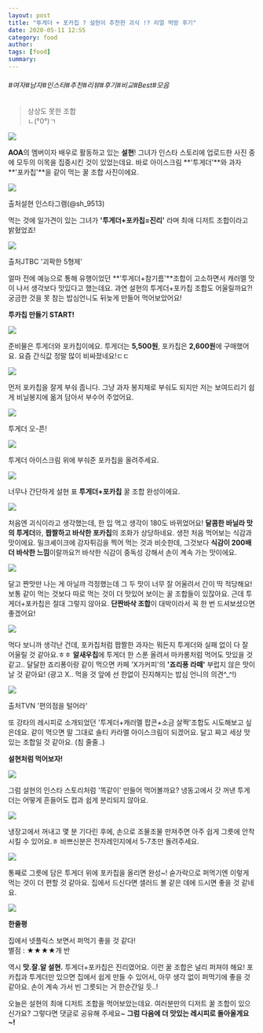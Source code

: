 ```yaml
---
layout: post
title: "투게더 + 포카칩 ? 설현이 추천한 괴식 !? 리얼 먹방 후기"
date: 2020-05-11 12:55
category: food
author: 
tags: [food]
summary: 
---
```


###### #여자#남자#인스타#추천#리뷰#후기#비교#Best#모음

>   
> 상상도 못한 조합  
> ㄴ(°0°)ㄱ  

![](https://img1.daumcdn.net/thumb/R720x0/?fname=https%3A%2F%2Ft1.daumcdn.net%2Fliveboard%2Fbabshim%2Fc99279dd51d942eab5cdd2c96db69e37.JPG)

**AOA**의 멤버이자 배우로 활동하고 있는  **설현**! 그녀가 인스타 스토리에 업로드한 사진 중에 모두의 이목을 집중시킨 것이 있었는데요. 바로 아이스크림  **'투게더'**와 과자 **'포카칩'**을 같이 먹는 꿀 조합 사진이에요.

![](https://img1.daumcdn.net/thumb/R720x0/?fname=https%3A%2F%2Ft1.daumcdn.net%2Fliveboard%2Fbabshim%2Feb2a650eb97f4b738ce382d419da050a.JPG)

출처설현 인스타그램(@sh_9513)

먹는 것에 일가견이 있는 그녀가  **'투게더+포카칩=진리'**  라며 최애 디저트 조합이라고 밝혔었죠!

![](https://img1.daumcdn.net/thumb/R720x0/?fname=https%3A%2F%2Ft1.daumcdn.net%2Fliveboard%2Fbabshim%2Faf7f5b2e3ba347dcb0c902dd44c2f1a5.JPG)

출처JTBC '괴팍한 5형제'

얼마 전에 예능으로 통해 유행이었던 **'투게더+참기름'**조합이 고소하면서 캐러멜 맛이 나서 생각보다 맛있다고 했는데요. 과연 설현의 투게더+포카칩 조합도 어울릴까요?! 궁금한 것을 못 참는 밥심언니도 뒤늦게 만들어 먹어보았어요!

**투카칩 만들기 START!**

![](https://img1.daumcdn.net/thumb/R720x0/?fname=https%3A%2F%2Ft1.daumcdn.net%2Fliveboard%2Fbabshim%2Ffa92ac87724b423ea47ab324938e3455.JPG)

준비물은 투게더와 포카칩이에요. 투게더는 **5,500원**, 포카칩은  **2,600원**에 구매했어요. 요즘 간식값 정말 많이 비싸졌네요!ㄷㄷ

![](https://img1.daumcdn.net/thumb/R720x0/?fname=https%3A%2F%2Ft1.daumcdn.net%2Fliveboard%2Fbabshim%2Ffc9000960e4c4da5ac68308a5102fc95.JPG)

먼저 포카칩을 잘게 부숴 줍니다. 그냥 과자 봉지채로 부숴도 되지만 저는 보여드리기 쉽게 비닐봉지에 옮겨 담아서 부수어 주었어요.

![](https://t1.daumcdn.net/liveboard/babshim/46ddc32572ea4c109ef1e6d1dcb697cb.gif)

투게더 오-픈!

![](https://img1.daumcdn.net/thumb/R720x0/?fname=https%3A%2F%2Ft1.daumcdn.net%2Fliveboard%2Fbabshim%2F76b4e665d3a84f8d8646bb1b17d91c2d.JPG)

투게더 아이스크림 위에 부숴준 포카칩을 올려주세요.

![](https://img1.daumcdn.net/thumb/R720x0/?fname=https%3A%2F%2Ft1.daumcdn.net%2Fliveboard%2Fbabshim%2F2f72eccea4cb4854ad98e07b36c08761.JPG)

너무나 간단하게 설현 표  **투게더+포카칩**  꿀 조합 완성이에요.

![](https://img1.daumcdn.net/thumb/R720x0/?fname=https%3A%2F%2Ft1.daumcdn.net%2Fliveboard%2Fbabshim%2Fd1e3a6da760d4fd8a0d2f8e989b9e42b.JPG)

처음엔 괴식이라고 생각했는데, 한 입 먹고 생각이 180도 바뀌었어요!  **달콤한 바닐라 맛의 투게더**와,  **짭짤하고 바삭한 포카칩**의 조화가 상당하네요. 생전 처음 먹어보는 식감과 맛이에요. 밀크셰이크에 감자튀김을 찍어 먹는 것과 비슷한데, 그것보다  **식감이 200배 더 바삭한 느낌**이랄까요?! 바삭한 식감이 중독성 강해서 손이 계속 가는 맛이에요.

![](https://img1.daumcdn.net/thumb/R720x0/?fname=https%3A%2F%2Ft1.daumcdn.net%2Fliveboard%2Fbabshim%2F681ad26d8b6e4202931079053230d49d.JPG)

달고 짠맛만 나는 게 아닐까 걱정했는데 그 두 맛이 너무 잘 어울려서 간이 딱 적당해요! 보통 같이 먹는 것보다 따로 먹는 것이 더 맛있어 보이는 꿀 조합들이 있잖아요. 근데 투게더+포카칩은 절대 그렇지 않아요.  **단짠바삭 조합**이 대박이라서 꼭 한 번 드셔보셨으면 좋겠어요!

![](https://img1.daumcdn.net/thumb/R720x0/?fname=https%3A%2F%2Ft1.daumcdn.net%2Fliveboard%2Fbabshim%2Fbd711ae5092943b390f7cc1677504454.JPG)

먹다 보니까 생각난 건데, 포카칩처럼 짭짤한 과자는 뭐든지 투게더와 실패 없이 다 잘 어울릴 것 같아요.ㅎㅎ  **알새우칩**에 투게더 한 스푼 올려서 마카롱처럼 먹어도 맛있을 것 같고.. 달달한 죠리퐁이랑 같이 먹으면 카페 'X가커피'의  **'죠리퐁 라떼'** 부럽지 않은 맛이 날 것 같아요! (광고 X.. 먹을 것 앞에 선 한없이 진지해지는 밥심 언니의 의견^_^!)

![](https://img1.daumcdn.net/thumb/R720x0/?fname=https%3A%2F%2Ft1.daumcdn.net%2Fliveboard%2Fbabshim%2F081753a5d4814b7fa2b678e74926a10f.JPG)

출처TVN '편의점을 털어라'

또 강타의 레시피로 소개되었던 '투게더+캐러멜 팝콘+소금 살짝'조합도 시도해보고 싶은데요. 같이 먹으면 말 그대로 솔티 카라멜 아이스크림이 되겠어요. 달고 짜고 세상 맛있는 조합일 것 같아요. (침 줄줄..)

**설현처럼 먹어보자!**

![](https://t1.daumcdn.net/liveboard/babshim/8369d9f7c69243de9230b7ee10e4d2a7.gif)

그럼 설현의 인스타 스토리처럼 '똑같이' 만들어 먹어볼까요? 냉동고에서 갓 꺼낸 투게더는 어떻게 흔들어도 컵과 쉽게 분리되지 않아요.

![](https://t1.daumcdn.net/liveboard/babshim/ad21b3d1e29f438895074ca547443e2b.gif)

냉장고에서 꺼내고 몇 분 기다린 후에, 손으로 조물조물 만져주면 아주 쉽게 그릇에 안착시킬 수 있어요.ㅎ 바쁘신분은 전자레인지에서 5-7초만 돌려주세요.

![](https://img1.daumcdn.net/thumb/R720x0/?fname=https%3A%2F%2Ft1.daumcdn.net%2Fliveboard%2Fbabshim%2Fb5f9bc6573174ce9be807a4ec2ccf985.JPG)

통째로 그릇에 담은 투게더 위에 포카칩을 올리면 완성~! 숟가락으로 퍼먹기엔 이렇게 먹는 것이 더 편할 것 같아요. 집에서 드신다면 샐러드 볼 같은 데에 드시면 좋을 것 같네요.

![](https://img1.daumcdn.net/thumb/R720x0/?fname=https%3A%2F%2Ft1.daumcdn.net%2Fliveboard%2Fbabshim%2Faeb2b1d950864629b3584086c666bbe9.JPG)

**한줄평**

집에서 넷플릭스 보면서 퍼먹기 좋을 것 같다!  
별점 : ★★★★개 반  

역시 **맛.잘.알 설현.** 투게더+포카칩은 진리였어요. 이런 꿀 조합은 널리 퍼져야 해요! 포카칩과 투게더만 있으면 집에서 쉽게 만들 수 있어서, 아무 생각 없이 퍼먹기에 좋을 것 같아요. 손이 계속 가서 빈 그릇되는 거 한순간일 듯..!

오늘은 설현의 최애 디저트 조합을 먹어보았는데요. 여러분만의 디저트 꿀 조합이 있으신가요? 그렇다면 댓글로 공유해 주세요~  **그럼 다음에 더 맛있는 레시피로 돌아올게요~!**